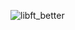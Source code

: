 ![libft_better](https://user-images.githubusercontent.com/59194905/116808523-39d8d600-ab74-11eb-8299-7188d305141f.png)
